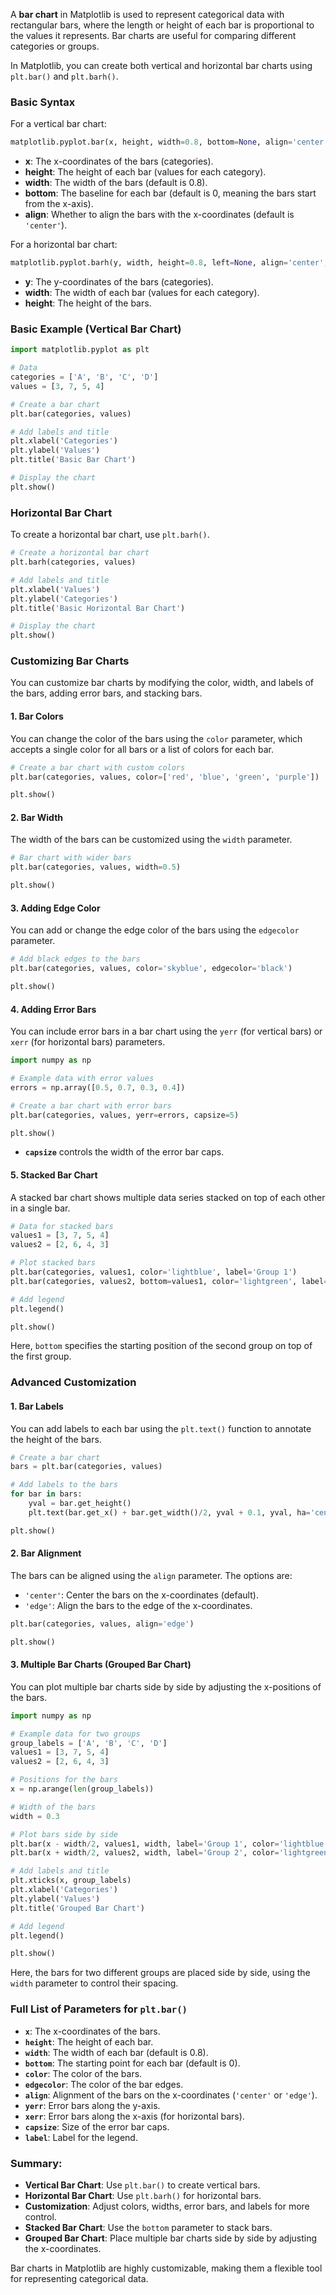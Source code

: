 A **bar chart** in Matplotlib is used to represent categorical data with rectangular bars, where the length or height of each bar is proportional to the values it represents. Bar charts are useful for comparing different categories or groups.

In Matplotlib, you can create both vertical and horizontal bar charts using `plt.bar()` and `plt.barh()`.

### Basic Syntax

For a vertical bar chart:
```python
matplotlib.pyplot.bar(x, height, width=0.8, bottom=None, align='center', **kwargs)
```

- **x**: The x-coordinates of the bars (categories).
- **height**: The height of each bar (values for each category).
- **width**: The width of the bars (default is 0.8).
- **bottom**: The baseline for each bar (default is 0, meaning the bars start from the x-axis).
- **align**: Whether to align the bars with the x-coordinates (default is `'center'`).

For a horizontal bar chart:
```python
matplotlib.pyplot.barh(y, width, height=0.8, left=None, align='center', **kwargs)
```

- **y**: The y-coordinates of the bars (categories).
- **width**: The width of each bar (values for each category).
- **height**: The height of the bars.

### Basic Example (Vertical Bar Chart)

```python
import matplotlib.pyplot as plt

# Data
categories = ['A', 'B', 'C', 'D']
values = [3, 7, 5, 4]

# Create a bar chart
plt.bar(categories, values)

# Add labels and title
plt.xlabel('Categories')
plt.ylabel('Values')
plt.title('Basic Bar Chart')

# Display the chart
plt.show()
```

### Horizontal Bar Chart

To create a horizontal bar chart, use `plt.barh()`.

```python
# Create a horizontal bar chart
plt.barh(categories, values)

# Add labels and title
plt.xlabel('Values')
plt.ylabel('Categories')
plt.title('Basic Horizontal Bar Chart')

# Display the chart
plt.show()
```

### Customizing Bar Charts

You can customize bar charts by modifying the color, width, and labels of the bars, adding error bars, and stacking bars.

#### 1. **Bar Colors**

You can change the color of the bars using the `color` parameter, which accepts a single color for all bars or a list of colors for each bar.

```python
# Create a bar chart with custom colors
plt.bar(categories, values, color=['red', 'blue', 'green', 'purple'])

plt.show()
```

#### 2. **Bar Width**

The width of the bars can be customized using the `width` parameter.

```python
# Bar chart with wider bars
plt.bar(categories, values, width=0.5)

plt.show()
```

#### 3. **Adding Edge Color**

You can add or change the edge color of the bars using the `edgecolor` parameter.

```python
# Add black edges to the bars
plt.bar(categories, values, color='skyblue', edgecolor='black')

plt.show()
```

#### 4. **Adding Error Bars**

You can include error bars in a bar chart using the `yerr` (for vertical bars) or `xerr` (for horizontal bars) parameters.

```python
import numpy as np

# Example data with error values
errors = np.array([0.5, 0.7, 0.3, 0.4])

# Create a bar chart with error bars
plt.bar(categories, values, yerr=errors, capsize=5)

plt.show()
```

- **`capsize`** controls the width of the error bar caps.

#### 5. **Stacked Bar Chart**

A stacked bar chart shows multiple data series stacked on top of each other in a single bar.

```python
# Data for stacked bars
values1 = [3, 7, 5, 4]
values2 = [2, 6, 4, 3]

# Plot stacked bars
plt.bar(categories, values1, color='lightblue', label='Group 1')
plt.bar(categories, values2, bottom=values1, color='lightgreen', label='Group 2')

# Add legend
plt.legend()

plt.show()
```

Here, `bottom` specifies the starting position of the second group on top of the first group.

### Advanced Customization

#### 1. **Bar Labels**

You can add labels to each bar using the `plt.text()` function to annotate the height of the bars.

```python
# Create a bar chart
bars = plt.bar(categories, values)

# Add labels to the bars
for bar in bars:
    yval = bar.get_height()
    plt.text(bar.get_x() + bar.get_width()/2, yval + 0.1, yval, ha='center')

plt.show()
```

#### 2. **Bar Alignment**

The bars can be aligned using the `align` parameter. The options are:
- `'center'`: Center the bars on the x-coordinates (default).
- `'edge'`: Align the bars to the edge of the x-coordinates.

```python
plt.bar(categories, values, align='edge')

plt.show()
```

#### 3. **Multiple Bar Charts (Grouped Bar Chart)**

You can plot multiple bar charts side by side by adjusting the x-positions of the bars.

```python
import numpy as np

# Example data for two groups
group_labels = ['A', 'B', 'C', 'D']
values1 = [3, 7, 5, 4]
values2 = [2, 6, 4, 3]

# Positions for the bars
x = np.arange(len(group_labels))

# Width of the bars
width = 0.3

# Plot bars side by side
plt.bar(x - width/2, values1, width, label='Group 1', color='lightblue')
plt.bar(x + width/2, values2, width, label='Group 2', color='lightgreen')

# Add labels and title
plt.xticks(x, group_labels)
plt.xlabel('Categories')
plt.ylabel('Values')
plt.title('Grouped Bar Chart')

# Add legend
plt.legend()

plt.show()
```

Here, the bars for two different groups are placed side by side, using the `width` parameter to control their spacing.

### Full List of Parameters for `plt.bar()`

- **`x`**: The x-coordinates of the bars.
- **`height`**: The height of each bar.
- **`width`**: The width of each bar (default is 0.8).
- **`bottom`**: The starting point for each bar (default is 0).
- **`color`**: The color of the bars.
- **`edgecolor`**: The color of the bar edges.
- **`align`**: Alignment of the bars on the x-coordinates (`'center'` or `'edge'`).
- **`yerr`**: Error bars along the y-axis.
- **`xerr`**: Error bars along the x-axis (for horizontal bars).
- **`capsize`**: Size of the error bar caps.
- **`label`**: Label for the legend.

### Summary:
- **Vertical Bar Chart**: Use `plt.bar()` to create vertical bars.
- **Horizontal Bar Chart**: Use `plt.barh()` for horizontal bars.
- **Customization**: Adjust colors, widths, error bars, and labels for more control.
- **Stacked Bar Chart**: Use the `bottom` parameter to stack bars.
- **Grouped Bar Chart**: Place multiple bar charts side by side by adjusting the x-coordinates.

Bar charts in Matplotlib are highly customizable, making them a flexible tool for representing categorical data.